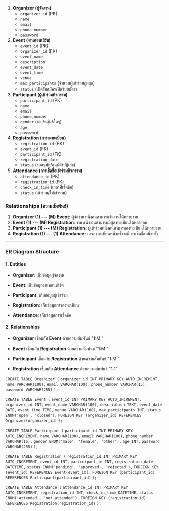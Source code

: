 
1. **Organizer (ผู้จัดงาน)**
    - `organizer_id` (PK)
    - `name`
    - `email`
    - `phone_number`
    - `password`
2. **Event (งานคอนเสิร์ต)**
    - `event_id` (PK)
    - `organizer_id` (FK)
    - `event_name`
    - `description`
    - `event_date`
    - `event_time`
    - `venue`
    - `max_participants` (จำนวนผู้เข้าร่วมสูงสุด)
    - `status` (เปิดรับสมัคร/ปิดรับสมัคร)
3. **Participant (ผู้เข้าร่วมกิจกรรม)**
    - `participant_id` (PK)
    - `name`
    - `email`
    - `phone_number`
    - `gender` (ชาย/หญิง/อื่นๆ)
    - `age`
    - `password`
4. **Registration (การลงทะเบียน)**
    - `registration_id` (PK)
    - `event_id` (FK)
    - `participant_id` (FK)
    - `registration_date`
    - `status` (รออนุมัติ/อนุมัติ/ปฏิเสธ)
5. **Attendance (การเช็คชื่อเข้าร่วมกิจกรรม)**
    - `attendance_id` (PK)
    - `registration_id` (FK)
    - `check_in_time` (เวลาที่เช็คชื่อ)
    - `status` (เข้าร่วม/ไม่เข้าร่วม)
### **Relationships (ความสัมพันธ์)**
1. **Organizer (1) --- (M) Event**: ผู้จัดงานหนึ่งคนสามารถจัดงานได้หลายงาน
2. **Event (1) --- (M) Registration**: งานหนึ่งงานสามารถมีผู้ลงทะเบียนได้หลายคน
3. **Participant (1) --- (M) Registration**: ผู้เข้าร่วมหนึ่งคนสามารถลงทะเบียนได้หลายงาน
4. **Registration (1) --- (1) Attendance**: การลงทะเบียนหนึ่งครั้งจะมีการเช็คชื่อหนึ่งครั้ง
---

### **ER Diagram Structure**

#### 1. **Entities**

- **Organizer**: เก็บข้อมูลผู้จัดงาน
    
- **Event**: เก็บข้อมูลงานคอนเสิร์ต
    
- **Participant**: เก็บข้อมูลผู้เข้าร่วม
    
- **Registration**: เก็บข้อมูลการลงทะเบียน
    
- **Attendance**: เก็บข้อมูลการเช็คชื่อ
    

#### 2. **Relationships**

- **Organizer** เชื่อมกับ **Event** ด้วยความสัมพันธ์ "1:M "
    
- **Event** เชื่อมกับ **Registration** ด้วยความสัมพันธ์ "1:M "
    
- **Participant** เชื่อมกับ **Registration** ด้วยความสัมพันธ์ "1:M "
    
- **Registration** เชื่อมกับ **Attendance** ด้วยความสัมพันธ์ "1:1"


`CREATE TABLE Organizer (`
    `organizer_id INT PRIMARY KEY AUTO_INCREMENT,`
    `name VARCHAR(100),`
    `email VARCHAR(100),`
    `phone_number VARCHAR(15),`
    `password VARCHAR(255)`
`);`

`CREATE TABLE Event (`
    `event_id INT PRIMARY KEY AUTO_INCREMENT,`
    `organizer_id INT,`
    `event_name VARCHAR(100),`
    `description TEXT,`
    `event_date DATE,`
    `event_time TIME,`
    `venue VARCHAR(100),`
    `max_participants INT,`
    `status ENUM('open', 'closed'),`
    `FOREIGN KEY (organizer_id) REFERENCES Organizer(organizer_id)`
`);`

`CREATE TABLE Participant (`
    `participant_id INT PRIMARY KEY AUTO_INCREMENT,`
    `name VARCHAR(100),`
    `email VARCHAR(100),`
    `phone_number VARCHAR(15),`
    `gender ENUM('male', 'female', 'other'),`
    `age INT,`
    `password VARCHAR(255)`
`);`

`CREATE TABLE Registration (`
    `registration_id INT PRIMARY KEY AUTO_INCREMENT,`
    `event_id INT,`
    `participant_id INT,`
    `registration_date DATETIME,`
    `status ENUM('pending', 'approved', 'rejected'),`
    `FOREIGN KEY (event_id) REFERENCES Event(event_id),`
    `FOREIGN KEY (participant_id) REFERENCES Participant(participant_id)`
`);`

`CREATE TABLE Attendance (`
    `attendance_id INT PRIMARY KEY AUTO_INCREMENT,`
    `registration_id INT,`
    `check_in_time DATETIME,`
    `status ENUM('attended', 'not_attended'),`
    `FOREIGN KEY (registration_id) REFERENCES Registration(registration_id)`
`);`